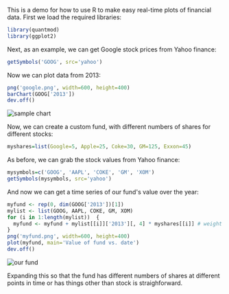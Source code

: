 This is a demo for how to use R to make easy real-time plots of financial data. First we load the required libraries: 
```r
library(quantmod)
library(ggplot2)
```
Next, as an example, we can get Google stock prices from Yahoo finance:
```r
getSymbols('GOOG', src='yahoo')
```
Now we can plot data from 2013: 
```r
png('google.png', width=600, height=400)
barChart(GOOG['2013'])
dev.off()
```
![sample chart](https://raw.github.com/bkandel/Rquant/master/google.png)

Now, we can create a custom fund, with different numbers of shares for different stocks: 
```r
myshares=list(Google=5, Apple=25, Coke=30, GM=125, Exxon=45)
``` 
As before, we can grab the stock values from Yahoo finance:
```r
mysymbols=c('GOOG', 'AAPL', 'COKE', 'GM', 'XOM')
getSymbols(mysymbols, src='yahoo')
```
And now we can get a time series of our fund's value over the year: 
```r
myfund <- rep(0, dim(GOOG['2013'])[1])
mylist <- list(GOOG, AAPL, COKE, GM, XOM)
for (i in 1:length(mylist))  {
  myfund <- myfund + mylist[[i]]['2013'][, 4] * myshares[[i]] # weight by number of shares
}
png('myfund.png', width=600, height=400)
plot(myfund, main='Value of fund vs. date')
dev.off()
```
![our fund](https://raw.github.com/bkandel/Rquant/master/myfund.png)

Expanding this so that the fund has different numbers of shares at different points in time or has things other than stock is straighforward. 

